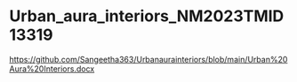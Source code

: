 # Urban_aura_interiors_NM2023TMID13319
https://github.com/Sangeetha363/Urbanaurainteriors/blob/main/Urban%20Aura%20Interiors.docx
